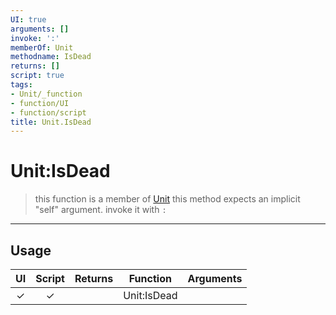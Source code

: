 ```yaml
---
UI: true
arguments: []
invoke: ':'
memberOf: Unit
methodname: IsDead
returns: []
script: true
tags:
- Unit/_function
- function/UI
- function/script
title: Unit.IsDead
---
```

# Unit:IsDead
> this function is a member of [Unit](civ-6/lua/Unit.md)
> this method expects an implicit "self" argument. invoke it with `:`
-----
## Usage
|  UI | Script | Returns | Function | Arguments |
|:---:|:------:|-------:|:--------:|:---------|
|✓|✓||Unit:IsDead||
